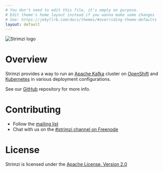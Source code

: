 ```yaml
---
# You don't need to edit this file, it's empty on purpose.
# Edit theme's home layout instead if you wanna make some changes
# See: https://jekyllrb.com/docs/themes/#overriding-theme-defaults
layout: default
---
```


![Strimzi logo](https://raw.githubusercontent.com/strimzi/strimzi/master/documentation/logo/strimzi.png)

# Overview

Strimzi provides a way to run an [Apache Kafka](https://kafka.apache.org/) cluster on [OpenShift](https://www.openshift.org/) and [Kubernetes](https://kubernetes.io/) in various deployment configurations.

See our [GitHub](http://github.com/strimzi) repository for more info.

# Contributing

* Follow the [mailing list](https://www.redhat.com/mailman/listinfo/strimzi)
* Chat with us on the [#strimzi channel on Freenode](https://webchat.freenode.net/?randomnick=1&channels=strimzi&uio=d4)

# License

Strimzi is licensed under the [Apache License, Version 2.0](/LICENSE)